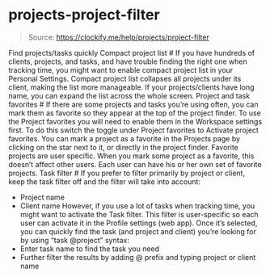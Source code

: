 # projects-project-filter

> Source: https://clockify.me/help/projects/project-filter

Find projects/tasks quickly
Compact project list #
If you have hundreds of clients, projects, and tasks, and have trouble finding the right one when tracking time, you might want to enable compact project list in your Personal Settings.
Compact project list collapses all projects under its client, making the list more manageable.
If your projects/clients have long name, you can expand the list across the whole screen.
Project and task favorites #
If there are some projects and tasks you’re using often, you can mark them as favorite so they appear at the top of the project finder.
To use the Project favorites you will need to enable them in the Workspace settings first. To do this switch the toggle under Project favorites to Activate project favorites.
You can mark a project as a favorite in the Projects page by clicking on the star next to it, or directly in the project finder.
Favorite projects are user specific. When you mark some project as a favorite, this doesn’t affect other users. Each user can have his or her own set of favorite projects.
Task filter #
If you prefer to filter primarily by project or client, keep the task filter off and the filter will take into account:
- Project name
- Client name
However, if you use a lot of tasks when tracking time, you might want to activate the Task filter. This filter is user-specific so each user can activate it in the Profile settings (web app).
Once it’s selected, you can quickly find the task (and project and client) you’re looking for by using “task @project” syntax:
- Enter task name to find the task you need
- Further filter the results by adding @ prefix and typing project or client name